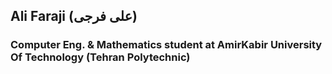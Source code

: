 ## Ali Faraji (علی فرجی)

### Computer Eng. & Mathematics student at AmirKabir University Of Technology (Tehran Polytechnic)

